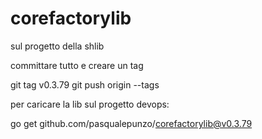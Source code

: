 # corefactorylib

sul progetto della shlib 

committare tutto e creare un tag

git tag v0.3.79
git push origin --tags

 

 

per caricare la lib sul progetto devops:

go get github.com/pasqualepunzo/corefactorylib@v0.3.79